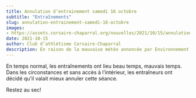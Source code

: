 ```yaml
---
title: Annulation d’entrainement samedi 16 octobre
subtitle: "Entraînements"
slug: annulation-entrainement-samedi-16-octobre
images:
- https://assets.corsaire-chaparral.org/nouvelles/2021/10/15/annulation-entrainement-samedi-16-octobre/couverture.jpg
date: 2021-10-15
author: Club d’athlétisme Corsaire-Chaparral
description: En raison de la mauvaise météo annoncée par Environnement Canada, l’entraînement du samedi 16 octobre sera exceptionnellement annulé.
---
```


En temps normal, les entraînements ont lieu beau temps, mauvais temps.
Dans les circonstances et sans accès à l’intérieur, les entraîneurs ont décidé qu’il valait mieux annuler cette séance.

Restez au sec!
